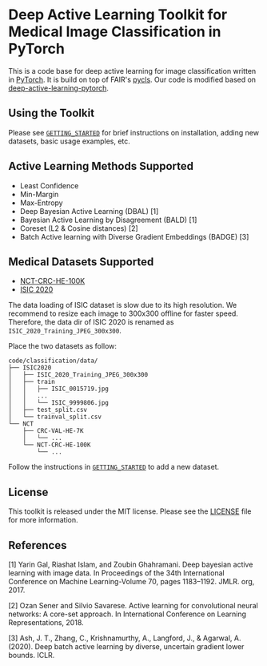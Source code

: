 # Deep Active Learning Toolkit for Medical Image Classification in PyTorch

This is a code base for deep active learning for image classification written in [PyTorch](https://pytorch.org/). It is build on top of FAIR's [pycls](https://github.com/facebookresearch/pycls/). Our code is modified based on [deep-active-learning-pytorch](https://github.com/acl21/deep-active-learning-pytorch).

## Using the Toolkit

Please see [`GETTING_STARTED`](GETTING_STARTED.md) for brief instructions on installation, adding new datasets, basic usage examples, etc.

## Active Learning Methods Supported
  * Least Confidence
  * Min-Margin
  * Max-Entropy
  * Deep Bayesian Active Learning (DBAL) [1]
  * Bayesian Active Learning by Disagreement (BALD) [1]
  * Coreset (L2 & Cosine distances) [2]
  * Batch Active learning with Diverse Gradient Embeddings (BADGE) [3]


## Medical Datasets Supported
* [NCT-CRC-HE-100K](https://zenodo.org/records/1214456)
* [ISIC 2020](http://yann.lecun.com/exdb/mnist/)

The data loading of ISIC dataset is slow due to its high resolution. We recommend to resize each image to 300x300 offline for faster speed. Therefore, the data dir of ISIC 2020 is renamed as `ISIC_2020_Training_JPEG_300x300`.

Place the two datasets as follow:
```
code/classification/data/
├── ISIC2020
│   ├── ISIC_2020_Training_JPEG_300x300
│   ├── train
│   │   ├── ISIC_0015719.jpg
│   │   ...
│   │   └── ISIC_9999806.jpg
│   ├── test_split.csv
│   └── trainval_split.csv
└── NCT
    ├── CRC-VAL-HE-7K
    │   └── ...
    └── NCT-CRC-HE-100K
        └── ...
```

Follow the instructions in [`GETTING_STARTED`](GETTING_STARTED.md) to add a new dataset. 

## License

This toolkit is released under the MIT license. Please see the [LICENSE](LICENSE) file for more information.

## References

[1] Yarin Gal, Riashat Islam, and Zoubin Ghahramani. Deep bayesian active learning with image data. In Proceedings of the 34th International Conference on Machine Learning-Volume 70, pages 1183–1192. JMLR. org, 2017.

[2] Ozan Sener and Silvio Savarese. Active learning for convolutional neural networks: A core-set approach. In International Conference on Learning Representations, 2018.

[3] Ash, J. T., Zhang, C., Krishnamurthy, A., Langford, J., & Agarwal, A. (2020). Deep batch active learning by diverse, uncertain gradient lower bounds. ICLR.